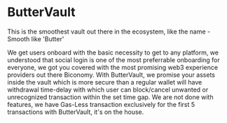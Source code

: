# ButterVault

This is the smoothest vault out there in the ecosystem, like the name - Smooth like 'Butter'

We get users onboard with the basic necessity to get to any platform, we understood that social login is one of the most preferrable onboarding for everyone, we got you covered with the most promising web3 experience providers out there Biconomy. With ButterVault, we promise your assets inside the vault which is more secure than a regular wallet will have withdrawal time-delay with which user can block/cancel unwanted or unrecognized transaction within the set time gap. We are not done with features, we have Gas-Less transaction exclusively for the first 5 transactions with ButterVault, it's on the house.

